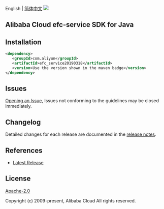 English | [简体中文](README-CN.md)
![](https://aliyunsdk-pages.alicdn.com/icons/AlibabaCloud.svg)

## Alibaba Cloud efc-service SDK for Java

## Installation

```xml
<dependency>
   <groupId>com.aliyun</groupId>
   <artifactId>efc_service20190318</artifactId>
   <version>Use the version shown in the maven badge</version>
</dependency>
```

## Issues
[Opening an Issue](https://github.com/aliyun/alibabacloud-sdk/issues/new), Issues not conforming to the guidelines may be closed immediately.

## Changelog
Detailed changes for each release are documented in the [release notes](./ChangeLog.txt).

## References
* [Latest Release](https://github.com/aliyun/alibabacloud-sdk/tree/master/java)

## License
[Apache-2.0](http://www.apache.org/licenses/LICENSE-2.0)

Copyright (c) 2009-present, Alibaba Cloud All rights reserved.